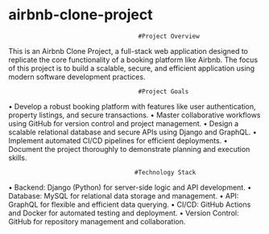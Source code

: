 # airbnb-clone-project
                                        #Project Overview

This is an Airbnb Clone Project, a full-stack web application designed to replicate the core functionality of a booking platform like Airbnb. The focus of this project is 
to build a scalable, secure, and efficient application using modern software development practices. 

                                        #Project Goals
   •	Develop a robust booking platform with features like user authentication, property listings, and secure transactions.
   •	Master collaborative workflows using GitHub for version control and project management.
   •	Design a scalable relational database and secure APIs using Django and GraphQL.
   •	Implement automated CI/CD pipelines for efficient deployments.
   •	Document the project thoroughly to demonstrate planning and execution skills.
   
                                       #Technology Stack
   •	Backend: Django (Python) for server-side logic and API development.
   •	Database: MySQL for relational data storage and management.
   •	API: GraphQL for flexible and efficient data querying.
   •	CI/CD: GitHub Actions and Docker for automated testing and deployment.
   •	Version Control: GitHub for repository management and collaboration.



